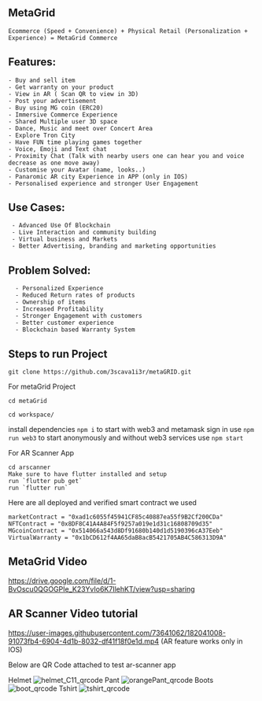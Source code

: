    ## MetaGrid
    Ecommerce (Speed + Convenience) + Physical Retail (Personalization + Experience) = MetaGrid Commerce
    
   ## Features: 
    - Buy and sell item 
    - Get warranty on your product
    - View in AR ( Scan QR to view in 3D)
    - Post your advertisement
    - Buy using MG coin (ERC20)
    - Immersive Commerce Experience
    - Shared Multiple user 3D space
    - Dance, Music and meet over Concert Area
    - Explore Tron City
    - Have FUN time playing games together
    - Voice, Emoji and Text chat
    - Proximity Chat (Talk with nearby users one can hear you and voice decrease as one move away)
    - Customise your Avatar (name, looks..)
    - Panaromic AR city Experience in APP (only in IOS)
    - Personalised experience and stronger User Engagement
    
  ## Use Cases:
     - Advanced Use Of Blockchain
     - Live Interaction and community building
     - Virtual business and Markets
     - Better Advertising, branding and marketing opportunities
     
  ## Problem Solved:
      - Personalized Experience
      - Reduced Return rates of products
      - Ownership of items
      - Increased Profitability
      - Stronger Engagement with customers
      - Better customer experience
      - Blockchain based Warranty System

  ## Steps to run Project
```
git clone https://github.com/3scava1i3r/metaGRID.git
```
For metaGrid Project
```
cd metaGrid
```

```
cd workspace/
```

install dependencies
```npm i```
to start with web3 and metamask sign in use
```npm run web3```
to start anonymously and without web3 services use 
```npm start```




For AR Scanner App
```
cd arscanner
Make sure to have flutter installed and setup
run `flutter pub get`
run `flutter run`
```

Here are all deployed and verified smart contract we used
```
marketContract = "0xad1c6055f45941CF85c40887ea55f9B2Cf200CDa"
NFTContract = "0x8DF8C41A4A84F5f9257a019e1d31c16808709d35"
MGcoinContract = "0x514066a543d8Df91680b140d1d5190396cA37Eeb"
VirtualWarranty = "0x1bCD612f4AA65daB8acB5421705AB4C586313D9A"
```

## MetaGrid Video
https://drive.google.com/file/d/1-BvOscu0QGOGPIe_K23YvIo6K7IlehKT/view?usp=sharing
## AR Scanner Video tutorial
https://user-images.githubusercontent.com/73641062/182041008-91073fb4-6904-4d1b-8032-df41f18f0e1d.mp4
(AR feature works only in IOS)


Below are QR Code attached to test ar-scanner app

Helmet
![helmet_C11_qrcode](https://user-images.githubusercontent.com/73641062/182040964-d18e02e8-5ace-48cb-a0bd-6d4690b4d520.png)
Pant
![orangePant_qrcode](https://user-images.githubusercontent.com/73641062/182040967-a4a7f059-4eef-4c8d-8746-c1335c0c6fb7.png)
Boots
![boot_qrcode](https://user-images.githubusercontent.com/73641062/182040968-37180b0a-1ee7-4266-b102-4b7c37659be3.png)
Tshirt
![tshirt_qrcode](https://user-images.githubusercontent.com/73641062/182040969-b2458fc8-66a2-4536-895d-9f87c08e1231.png)
